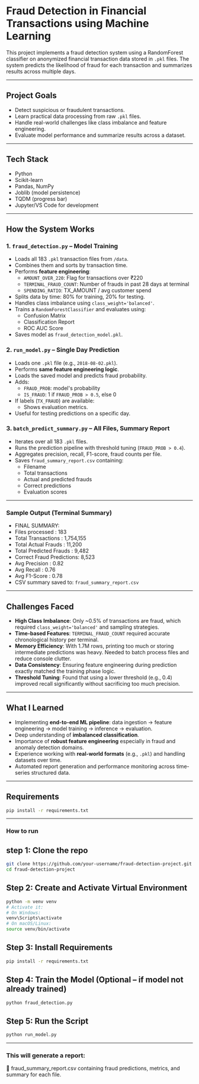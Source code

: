 #  Fraud Detection in Financial Transactions using Machine Learning

This project implements a fraud detection system using a RandomForest classifier on anonymized financial transaction data stored in `.pkl` files. The system predicts the likelihood of fraud for each transaction and summarizes results across multiple days.

---

##  Project Goals

- Detect suspicious or fraudulent transactions.
- Learn practical data processing from raw `.pkl` files.
- Handle real-world challenges like class imbalance and feature engineering.
- Evaluate model performance and summarize results across a dataset.

---

##  Tech Stack

- Python
- Scikit-learn
- Pandas, NumPy
- Joblib (model persistence)
- TQDM (progress bar)
- Jupyter/VS Code for development

---

##  How the System Works

### 1. `fraud_detection.py` – Model Training

- Loads all 183 `.pkl` transaction files from `/data`.
- Combines them and sorts by transaction time.
- Performs **feature engineering**:
  - `AMOUNT_OVER_220`: Flag for transactions over ₹220
  - `TERMINAL_FRAUD_COUNT`: Number of frauds in past 28 days at terminal
  - `SPENDING_RATIO`: TX_AMOUNT / avg customer spend
- Splits data by time: 80% for training, 20% for testing.
- Handles class imbalance using `class_weight='balanced'`.
- Trains a `RandomForestClassifier` and evaluates using:
  - Confusion Matrix
  - Classification Report
  - ROC AUC Score
- Saves model as `fraud_detection_model.pkl`.

### 2. `run_model.py` – Single Day Prediction

- Loads one `.pkl` file (e.g., `2018-08-02.pkl`).
- Performs **same feature engineering logic**.
- Loads the saved model and predicts fraud probability.
- Adds:
  - `FRAUD_PROB`: model's probability
  - `IS_FRAUD`: 1 if `FRAUD_PROB > 0.5`, else 0
- If labels (`TX_FRAUD`) are available:
  - Shows evaluation metrics.
- Useful for testing predictions on a specific day.

### 3. `batch_predict_summary.py` – All Files, Summary Report

- Iterates over all 183 `.pkl` files.
- Runs the prediction pipeline with threshold tuning (`FRAUD_PROB > 0.4`).
- Aggregates precision, recall, F1-score, fraud counts per file.
- Saves `fraud_summary_report.csv` containing:
  - Filename
  - Total transactions
  - Actual and predicted frauds
  - Correct predictions
  - Evaluation scores

---

###  Sample Output (Terminal Summary)

- FINAL SUMMARY:
- Files processed : 183  
- Total Transactions : 1,754,155  
- Total Actual Frauds : 11,200  
- Total Predicted Frauds : 9,482  
- Correct Fraud Predictions: 8,523  
- Avg Precision : 0.82  
- Avg Recall : 0.76  
- Avg F1-Score : 0.78  
- CSV summary saved to: `fraud_summary_report.csv`

---

##  Challenges Faced

- **High Class Imbalance**: Only ~0.5% of transactions are fraud, which required `class_weight='balanced'` and sampling strategies.
- **Time-based Features**: `TERMINAL_FRAUD_COUNT` required accurate chronological history per terminal.
- **Memory Efficiency**: With 1.7M rows, printing too much or storing intermediate predictions was heavy. Needed to batch process files and reduce console clutter.
- **Data Consistency**: Ensuring feature engineering during prediction exactly matched the training phase logic.
- **Threshold Tuning**: Found that using a lower threshold (e.g., 0.4) improved recall significantly without sacrificing too much precision.

---

##  What I Learned

- Implementing **end-to-end ML pipeline**: data ingestion → feature engineering → model training → inference → evaluation.
- Deep understanding of **imbalanced classification**.
- Importance of **robust feature engineering** especially in fraud and anomaly detection domains.
- Experience working with **real-world formats** (e.g., `.pkl`) and handling datasets over time.
- Automated report generation and performance monitoring across time-series structured data.

---

##  Requirements

```bash
pip install -r requirements.txt
```
---
###  How to run
## step 1: Clone the repo

```bash
git clone https://github.com/your-username/fraud-detection-project.git
cd fraud-detection-project
```
## Step 2: Create and Activate Virtual Environment

```bash
python -m venv venv
# Activate it:
# On Windows:
venv\Scripts\activate
# On macOS/Linux:
source venv/bin/activate

```
## Step 3: Install Requirements

```bash
pip install -r requirements.txt

```
## Step 4: Train the Model (Optional – if model not already trained)

```bash
python fraud_detection.py
```

## Step 5: Run the Script

```bash
python run_model.py
```

---
### This will generate a report:
📄 fraud_summary_report.csv
containing fraud predictions, metrics, and summary for each file.